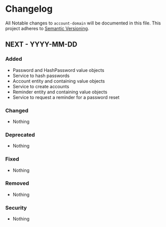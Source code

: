 # Changelog

All Notable changes to `account-domain` will be documented in this file.
This project adheres to [Semantic Versioning](http://semver.org/).

## NEXT - YYYY-MM-DD

### Added
- Password and HashPassword value objects
- Service to hash passwords
- Account entity and containing value objects
- Service to create accounts
- Reminder entity and containing value objects
- Service to request a reminder for a password reset

### Changed
- Nothing

### Deprecated
- Nothing

### Fixed
- Nothing

### Removed
- Nothing

### Security
- Nothing
